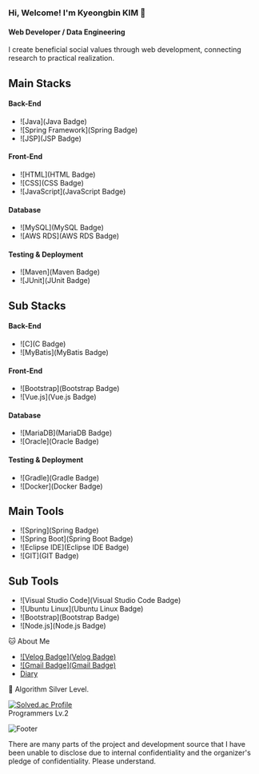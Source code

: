 ### Hi, Welcome! I'm Kyeongbin KIM 👋

#### Web Developer / Data Engineering
I create beneficial social values through web development, connecting research to practical realization.

## Main Stacks

#### Back-End
- ![Java](Java Badge)
- ![Spring Framework](Spring Badge)
- ![JSP](JSP Badge)

#### Front-End
- ![HTML](HTML Badge)
- ![CSS](CSS Badge)
- ![JavaScript](JavaScript Badge)

#### Database
- ![MySQL](MySQL Badge)
- ![AWS RDS](AWS RDS Badge)

#### Testing & Deployment
- ![Maven](Maven Badge)
- ![JUnit](JUnit Badge)

## Sub Stacks

#### Back-End
- ![C](C Badge)
- ![MyBatis](MyBatis Badge)

#### Front-End
- ![Bootstrap](Bootstrap Badge)
- ![Vue.js](Vue.js Badge)

#### Database
- ![MariaDB](MariaDB Badge)
- ![Oracle](Oracle Badge)

#### Testing & Deployment
- ![Gradle](Gradle Badge)
- ![Docker](Docker Badge)

## Main Tools
- ![Spring](Spring Badge)
- ![Spring Boot](Spring Boot Badge)
- ![Eclipse IDE](Eclipse IDE Badge)
- ![GIT](GIT Badge)

## Sub Tools
- ![Visual Studio Code](Visual Studio Code Badge)
- ![Ubuntu Linux](Ubuntu Linux Badge)
- ![Bootstrap](Bootstrap Badge)
- ![Node.js](Node.js Badge)

🐱 About Me
- [![Velog Badge](Velog Badge)](https://velog.io/@kkb3431)
- [![Gmail Badge](Gmail Badge)](mailto:kyeongbin3431@gmail.com)
- [Diary](https://rlarudqls.github.io/Record.html)

🏅 Algorithm Silver Level. 

[![Solved.ac Profile](http://mazassumnida.wtf/api/v2/generate_badge?boj=kkb3431)](https://solved.ac/kkb3431/)  
Programmers Lv.2

![Footer](https://capsule-render.vercel.app/api?type=waving&color=auto&height=200&section=footer)

There are many parts of the project and development source that I have been unable to disclose due to internal confidentiality and the organizer's pledge of confidentiality. Please understand.
